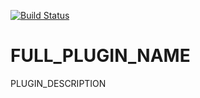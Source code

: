[![Build Status](https://travis-ci.org/Einrichtungshaus-Ostermann/TECHNICAL_NAME.svg?branch=master)](https://travis-ci.org/Einrichtungshaus-Ostermann/TECHNICAL_NAME)
# FULL_PLUGIN_NAME
PLUGIN_DESCRIPTION